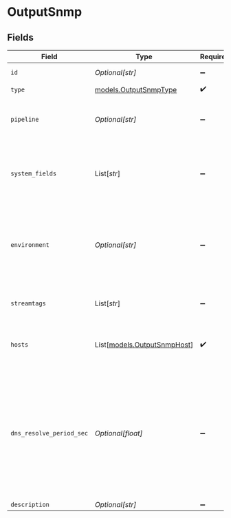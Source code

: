 # OutputSnmp


## Fields

| Field                                                                                                                                                                     | Type                                                                                                                                                                      | Required                                                                                                                                                                  | Description                                                                                                                                                               |
| ------------------------------------------------------------------------------------------------------------------------------------------------------------------------- | ------------------------------------------------------------------------------------------------------------------------------------------------------------------------- | ------------------------------------------------------------------------------------------------------------------------------------------------------------------------- | ------------------------------------------------------------------------------------------------------------------------------------------------------------------------- |
| `id`                                                                                                                                                                      | *Optional[str]*                                                                                                                                                           | :heavy_minus_sign:                                                                                                                                                        | Unique ID for this output                                                                                                                                                 |
| `type`                                                                                                                                                                    | [models.OutputSnmpType](../models/outputsnmptype.md)                                                                                                                      | :heavy_check_mark:                                                                                                                                                        | N/A                                                                                                                                                                       |
| `pipeline`                                                                                                                                                                | *Optional[str]*                                                                                                                                                           | :heavy_minus_sign:                                                                                                                                                        | Pipeline to process data before sending out to this output                                                                                                                |
| `system_fields`                                                                                                                                                           | List[*str*]                                                                                                                                                               | :heavy_minus_sign:                                                                                                                                                        | Fields to automatically add to events, such as cribl_pipe. Supports wildcards.                                                                                            |
| `environment`                                                                                                                                                             | *Optional[str]*                                                                                                                                                           | :heavy_minus_sign:                                                                                                                                                        | Optionally, enable this config only on a specified Git branch. If empty, will be enabled everywhere.                                                                      |
| `streamtags`                                                                                                                                                              | List[*str*]                                                                                                                                                               | :heavy_minus_sign:                                                                                                                                                        | Tags for filtering and grouping in @{product}                                                                                                                             |
| `hosts`                                                                                                                                                                   | List[[models.OutputSnmpHost](../models/outputsnmphost.md)]                                                                                                                | :heavy_check_mark:                                                                                                                                                        | One or more SNMP destinations to forward traps to                                                                                                                         |
| `dns_resolve_period_sec`                                                                                                                                                  | *Optional[float]*                                                                                                                                                         | :heavy_minus_sign:                                                                                                                                                        | How often to resolve the destination hostname to an IP address. Ignored if all destinations are IP addresses. A value of 0 means every trap sent will incur a DNS lookup. |
| `description`                                                                                                                                                             | *Optional[str]*                                                                                                                                                           | :heavy_minus_sign:                                                                                                                                                        | N/A                                                                                                                                                                       |